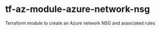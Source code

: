 # tf-az-module-azure-network-nsg
Terraform module to create an Azure network NSG and associated rules
